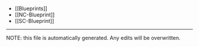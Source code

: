 * [[Blueprints]]
* [[NC-Blueprint]]
* [[SC-Blueprint]]


*****
NOTE: this file is automatically generated. Any edits will be overwritten.
